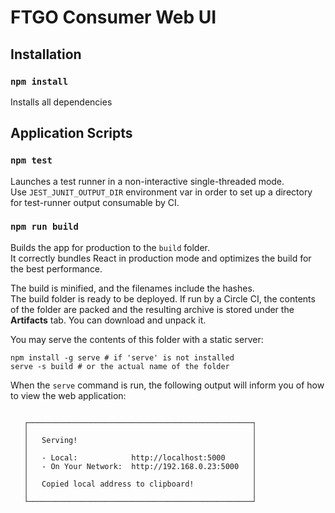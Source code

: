 # FTGO Consumer Web UI

## Installation

### `npm install`

Installs all dependencies

## Application Scripts

### `npm test`

Launches a test runner in a non-interactive single-threaded mode. <br />
Use `JEST_JUNIT_OUTPUT_DIR` environment var in order to set up a directory for test-runner output consumable by CI.

### `npm run build`

Builds the app for production to the `build` folder.<br />
It correctly bundles React in production mode and optimizes the build for the best performance.

The build is minified, and the filenames include the hashes.<br />
The build folder is ready to be deployed. If run by a Circle CI, the contents of the folder are packed and the resulting archive is stored under the **Artifacts** tab. You can download and unpack it.

You may serve the contents of this folder with a static server:

```shell
npm install -g serve # if 'serve' is not installed
serve -s build # or the actual name of the folder
```

When the `serve` command is run, the following output will inform you of how to view the web application:

```

   ┌──────────────────────────────────────────────────┐
   │                                                  │
   │   Serving!                                       │
   │                                                  │
   │   - Local:            http://localhost:5000      │
   │   - On Your Network:  http://192.168.0.23:5000   │
   │                                                  │
   │   Copied local address to clipboard!             │
   │                                                  │
   └──────────────────────────────────────────────────┘
   
```
